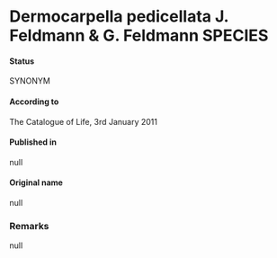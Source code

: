 Dermocarpella pedicellata J. Feldmann & G. Feldmann SPECIES
=======

#### Status
SYNONYM

#### According to
The Catalogue of Life, 3rd January 2011

#### Published in
null

#### Original name
null

### Remarks
null